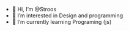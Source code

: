 - 👋 Hi, I’m @Stroos
- 👀 I’m interested in Design and programming 
- 🌱 I’m currently learning Programing (js) 
